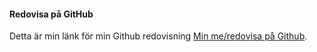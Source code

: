 #### Redovisa på GitHub

Detta är min länk för min Github redovisning [Min me/redovisa på Github](https://github.com/AlexC123-dev/designv2).
